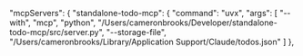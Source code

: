 "mcpServers": {
    "standalone-todo-mcp": {
      "command": "uvx",
      "args": [
        "--with",
        "mcp",
        "python",
        "/Users/cameronbrooks/Developer/standalone-todo-mcp/src/server.py",
        "--storage-file",
        "/Users/cameronbrooks/Library/Application Support/Claude/todos.json"
      ]
    },

